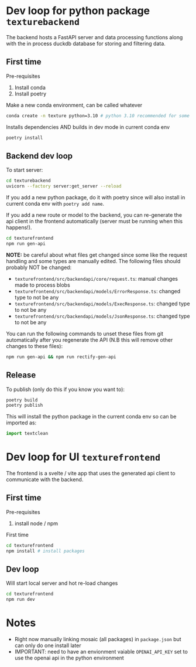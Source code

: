 # Dev loop for python package `texturebackend`

The backend hosts a FastAPI server and data processing functions along with the in process duckdb database for storing and filtering data.

## First time

Pre-requisites

1. Install conda
2. Install poetry

Make a new conda environment, can be called whatever

```bash
conda create -n texture python=3.10 # python 3.10 recommended for some package compatability
```

Installs dependencies AND builds in dev mode in current conda env

```bash
poetry install
```

## Backend dev loop

To start server:

```bash
cd texturebackend
uvicorn --factory server:get_server --reload
```

If you add a new python package, do it with poetry since will also install in current conda env with `poetry add name`.

If you add a new route or model to the backend, you can re-generate the api client in the frontend automatically (server must be running when this happens!).

```bash
cd texturefrontend
npm run gen-api
```

**NOTE:** be careful about what files get changed since some like the request handling and some types are manually edited. The following files should probably NOT be changed:

- `texturefrontend/src/backendapi/core/request.ts`: manual changes made to process blobs
- `texturefrontend/src/backendapi/models/ErrorResponse.ts`: changed type to not be any
- `texturefrontend/src/backendapi/models/ExecResponse.ts`: changed type to not be any
- `texturefrontend/src/backendapi/models/JsonResponse.ts`: changed type to not be any

You can run the following commands to unset these files from git automatically after you regenerate the API (N.B this will remove other changes to these files):

```bash
npm run gen-api && npm run rectify-gen-api
```

## Release

To publish (only do this if you know you want to):

```bash
poetry build
poetry publish
```

This will install the python package in the current conda env so can be imported as:

```python
import textclean
```

# Dev loop for UI `texturefrontend`

The frontend is a svelte / vite app that uses the generated api client to communicate with the backend.

## First time

Pre-requisites

1. install node / npm

First time

```bash
cd texturefrontend
npm install # install packages
```

## Dev loop

Will start local server and hot re-load changes

```bash
cd texturefrontend
npm run dev
```

# Notes

- Right now manually linking mosaic (all packages) in `package.json` but can only do one install later
- IMPORTANT: need to have an envionment vaiable `OPENAI_API_KEY` set to use the openai api in the python environment
